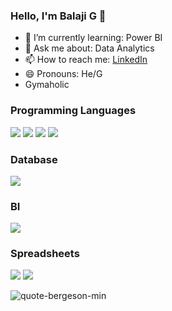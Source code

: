 ### Hello, I'm Balaji G 👋

- 🌱 I’m currently learning: Power BI
- 💬 Ask me about: Data Analytics
- 📫 How to reach me: [LinkedIn](www.linkedin.com/in/balajig03)
- 😄 Pronouns: He/G
-  Gymaholic

### Programming Languages 
<img src="https://img.icons8.com/external-becris-flat-becris/64/000000/external-r-data-science-becris-flat-becris.png"/> <img src="https://img.icons8.com/color/48/000000/python--v1.png"/> <img src="https://img.icons8.com/fluency/48/000000/matlab.png"/> <img src="https://img.icons8.com/color/48/000000/c-plus-plus-logo.png"/>

### Database 
<img src="https://img.icons8.com/fluency/48/000000/mysql-logo.png"/>

### BI 
<img src="https://img.icons8.com/color/48/000000/tableau-software.png"/>

### Spreadsheets 
<img src="https://img.icons8.com/color/48/000000/ms-excel.png"/> <img src="https://img.icons8.com/color/48/000000/google-sheets.png"/>

![quote-bergeson-min](https://user-images.githubusercontent.com/96980544/148249786-cfb568e9-9850-4978-89d6-d7d02656f20d.jpg)
